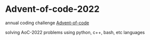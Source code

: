 # Advent-of-code-2022

annual coding challenge [Advent-of-code](https://adventofcode.com/)

solving AoC-2022 problems using python, c++, bash, etc languages
